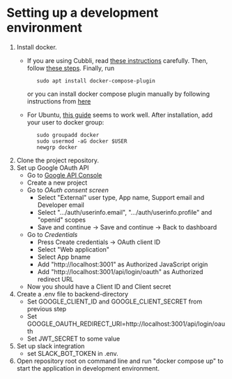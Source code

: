 # Setting up a development environment
1. Install docker.
   * If you are using Cubbli, read [these instructions](https://version.helsinki.fi/cubbli/cubbli-help/-/wikis/sudo) carefully. Then, follow [these steps](https://version.helsinki.fi/cubbli/cubbli-help/-/wikis/Docker). Finally, run
     
      ```
         sudo apt install docker-compose-plugin
      ```
      or you can install docker compose plugin manually by following instructions from [here](https://docs.docker.com/compose/install/linux/#install-the-plugin-manually)
   * For Ubuntu, [this guide](https://docs.docker.com/engine/install/ubuntu/#install-using-the-repository) seems to work well. After installation, add your user to docker group:
     
      ```
         sudo groupadd docker
         sudo usermod -aG docker $USER
         newgrp docker
      ```
3. Clone the project repository.
4. Set up Google OAuth API
    * Go to [Google API Console](https://console.cloud.google.com/apis/dashboard)
    * Create a new project
    * Go to *OAuth consent screen*
        * Select "External" user type, App name, Support email and Developer email
        * Select ".../auth/userinfo.email", ".../auth/userinfo.profile" and "openid" scopes
        * Save and continue -> Save and continue -> Back to dashboard
    * Go to *Credentials*
        * Press  Create credentials -> OAuth client ID
        * Select "Web application"
        * Select App bname
        * Add "http://localhost:3001" as Authorized JavaScript origin
        * Add "http://localhost:3001/api/login/oauth" as Authorized redirect URL
    * Now you should have a Client ID and Client secret
5. Create a .env file to backend-directory
    * Set GOOGLE_CLIENT_ID and GOOGLE_CLIENT_SECRET from previous step
    * Set GOOGLE_OAUTH_REDIRECT_URI=http://localhost:3001/api/login/oauth
    * Set JWT_SECRET to some value
6. Set up slack integration
   * set SLACK_BOT_TOKEN in .env.
7. Open repository root on command line and run "docker compose up" to start the application in development environment.
